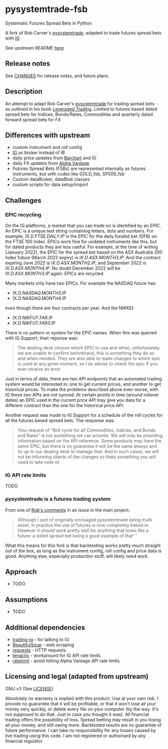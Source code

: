 # pysystemtrade-fsb

Systematic Futures Spread Bets in Python

A fork of Rob Carver's [pysystemtrade](https://github.com/robcarver17/pysystemtrade), adapted to trade futures 
spread bets with [IG](https://www.ig.com/uk)

See upstream README [here](https://github.com/robcarver17/pysystemtrade/blob/master/README.md)

## Release notes

See [CHANGES](CHANGES.md) for release notes, and future plans.

## Description

An attempt to adapt Rob Carver's [pysystemtrade](https://github.com/robcarver17/pysystemtrade) for trading
spread bets - as outlined in his book [Leveraged Trading](https://www.systematicmoney.org/leveraged-trading). Limited
to futures based dated spread bets for Indices, Bonds/Rates, Commodities and quarterly dated forward 
spread bets for FX

## Differences with upstream

- custom instrument and roll config
- [IG](https://www.ig.com/uk) as broker instead of IB
- daily price updates from [Barchart](https://www.barchart.com/) and IG
- daily FX updates from [Alpha Vantage](https://www.alphavantage.co/)
- Futures Spread Bets (FSBs) are represented internally as futures instruments, but with codes like GOLD_fsb, SP500_fsb
- Custom dataBroker, dataBlob classes
- custom scripts for data setup/import

## Challenges

### EPIC recycling
On the IG platforms, a market that you can trade on is identified by an *EPIC*. An EPIC is a unique text 
string containing letters, dots and numbers. For example, *IX.D.FTSE.DAILY.IP* is the EPIC for 
the daily funded bet (DFB) on the FTSE 100 Index. EPICs work fine for undated instruments like this, but 
for dated products they are less useful. For example, at the time of writing (January 2022), the EPIC for 
the spread bet based on the ASX Australia 200 Index future (March 2022 expiry) is *IX.D.ASX.MONTH3.IP*. 
And the contract expiring June 2022 is *IX.D.ASX.MONTH2.IP*, and September 2022 is *IX.D.ASX.MONTH4.IP*. 
No doubt December 2022 will be *IX.D.ASX.MONTH3.IP* again. EPICs are recycled.

Many markets only have two EPICs. For example the NASDAQ future has:
- IX.D.NASDAQ.MONTH3.IP
- IX.D.NASDAQ.MONTH4.IP

even though there are four contracts per year. And the NIKKEI:
- IX.D.NIKFUT.FAR.IP
- IX.D.NIKFUT.FAR3.IP

There is no pattern or system for the EPIC names. When this was queried with IG Support, their reponse was:

> The dealing desk choose which EPIC to use and when, unfortunately we are unable to confirm beforehand, this is 
something they do as and when needed. They are also able to make changes to which epic is used at any given moment, so 
I do advise to check the epic if you ever receive an error

Just in terms of data, there are two API endpoints that an automated trading system would be interested in: 
one to get current prices, and another to get historical prices. To make the problems described above even
worse, with IG these two APIs are not synced. At certain points in time (around rollover dates) an EPIC used in the 
current price API may give you data for a different contract than the one for the historical
price API.

Another request was made to IG Support for a schedule of the roll cycles for all the futures based spread bets. The 
response was:

> Your request of "Roll cycle for all Commodities, Indices, and Bonds and Rates" is not something we can provide. We 
will only be providing information based on the API reference. Some products may have the same EPIC, but there is no 
guarantee it will be the same always and its up to our dealing desk to manage that. And in such cases, we will not be 
informing clients of the changes so thats something you will need to take note of.

### IG API rate limits

TODO

### pysystemtrade is a futures trading system

From one of [Rob's comments](https://github.com/robcarver17/pysystemtrade/issues/391#issuecomment-911441646) in an 
issue in the main project:

> Although I sort of originally envisaged pysystemtrade being multi asset, in practice the use of futures is now 
completely baked in. However it should work pretty well for anything that looks like a future: a dated spread bet 
being a good example of that'''

What this means for this fork is that backtesting works pretty much straight out of the box, as long as the instrument 
config, roll config and price data is good. Anything else, especially production stuff, will likely need work.


## Approach
- TODO

## Assumptions
- TODO

## Additional dependencies

- [trading-ig](https://pypi.org/project/trading-ig/) - for talking to IG
- [BeautifulSoup](https://pypi.org/project/beautifulsoup4/) - web scraping
- [requests](https://pypi.org/project/requests/) - HTTP requests
- [tenacity](https://pypi.org/project/tenacity/) - workaround for IG API rate limits
- [ratelimit](https://pypi.org/project/ratelimit/) - avoid hitting Alpha Vantage API rate limits

## Licensing and legal (adapted from upstream)

GNU v3 (See [LICENSE](LICENSE))

Absolutely no warranty is implied with this product. Use at your own risk. I provide no guarantee that it will be 
profitable, or that it won't lose all your money very quickly, or delete every file on your computer (by the way: it's 
not *supposed* to do that. Just in case you thought it was). All financial trading offers the possibility of loss. 
Spread betting may result in you losing all your money, and still owing more. Backtested 
results are no guarantee of future performance. I can take no responsibility for any losses caused by live trading 
using this code. I am not registered or authorised by any financial regulator. 


